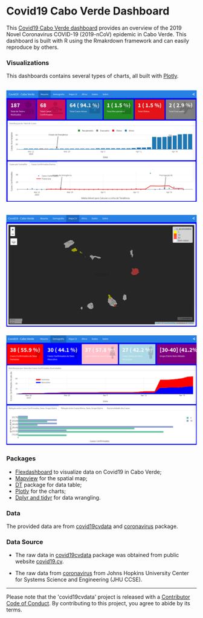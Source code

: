 # Covid19 Cabo Verde Dashboard

<!-- badges: start -->

<!-- badges: end -->

This [Covid19 Cabo Verde dashboard](https://marovski.github.io/covid19-caboverde-dashboard/) provides an overview of the 2019 Novel Coronavirus COVID-19 (2019-nCoV) epidemic in Cabo Verde. This dashboard is built with R using the Rmakrdown framework and can easily reproduce by others.

### Visualizations
This dashboards contains several types of charts, all built with [Plotly](https://plotly.com/r/).

![Summary Tab](./img/dash1.png)
---------------------

![Map Tab](./img/dash3.png)
--------------------
![Demographics Tab](./img/dash2.png)

### Packages

* [Flexdashboard](https://rmarkdown.rstudio.com/flexdashboard/) to visualize data on Covid19 in Cabo Verde;
* [Mapview](https://r-spatial.github.io/mapview/) for the spatial map;
* [DT](https://rstudio.github.io/DT/) package for data table;
* [Plotly](https://plotly.com/r/) for the charts;
* [Dplyr and tidyr](https://dplyr.tidyverse.org/) for data wrangling.

### Data
The provided data are from [covid19cvdata](https://github.com/marovski/covid19cvdata) and [coronavirus](https://github.com/RamiKrispin/coronavirus) package.

### Data Source

* The raw data in [covid19cvdata](https://github.com/marovski/covid19cvdata) package was obtained from public website [covid19.cv](www.covid19.cv).

* The raw data from [coronavirus](https://github.com/RamiKrispin/coronavirus) from Johns Hopkins University Center for Systems Science and Engineering (JHU CCSE).

-------------------
Please note that the 'covid19cvdata' project is released with a [Contributor Code of Conduct](.github/CODE_OF_CONDUCT.md). By contributing to this project, you agree to abide by its terms.